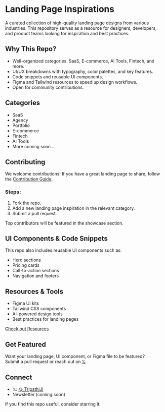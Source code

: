 # Landing Page Inspirations

A curated collection of high-quality landing page designs from various industries. This repository serves as a resource for designers, developers, and product teams looking for inspiration and best practices.

## Why This Repo?
- Well-organized categories: SaaS, E-commerce, AI Tools, Fintech, and more.
- UI/UX breakdowns with typography, color palettes, and key features.
- Code snippets and reusable UI components.
- Figma and Tailwind resources to speed up design workflows.
- Open for community contributions.

## Categories
- SaaS
- Agency
- Portfolio
- E-commerce
- Fintech
- AI Tools
- More coming soon...

## Contributing
We welcome contributions! If you have a great landing page to share, follow the [Contribution Guide](CONTRIBUTING.md).

### Steps:
1. Fork the repo.
2. Add a new landing page inspiration in the relevant category.
3. Submit a pull request.

Top contributors will be featured in the showcase section.

## UI Components & Code Snippets
This repo also includes reusable UI components such as:
- Hero sections
- Pricing cards
- Call-to-action sections
- Navigation and footers

## Resources & Tools
- Figma UI kits
- Tailwind CSS components
- AI-powered design tools
- Best practices for landing pages

[Check out Resources](tools-and-resources.md)

## Get Featured
Want your landing page, UI component, or Figma file to be featured?  
Submit a pull request or reach out on [𝕏](https://twitter.com/_TripathiJi).

## Connect
- 𝕏: [@_TripathiJi](https://twitter.com/_TripathiJi)
- Newsletter (coming soon)

If you find this repo useful, consider starring it.
